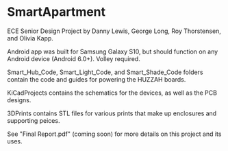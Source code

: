 # SmartApartment

ECE Senior Design Project by Danny Lewis, George Long, Roy Thorstensen, and Olivia Kapp.

Android app was built for Samsung Galaxy S10, but should function on any Android device (Android 6.0+). Volley required.

Smart_Hub_Code, Smart_Light_Code, and Smart_Shade_Code folders contain the code and guides for powering the HUZZAH boards.

KiCadProjects contains the schematics for the devices, as well as the PCB designs.

3DPrints contains STL files for various prints that make up enclosures and supporting peices.

See "Final Report.pdf" (coming soon) for more details on this project and its uses.
